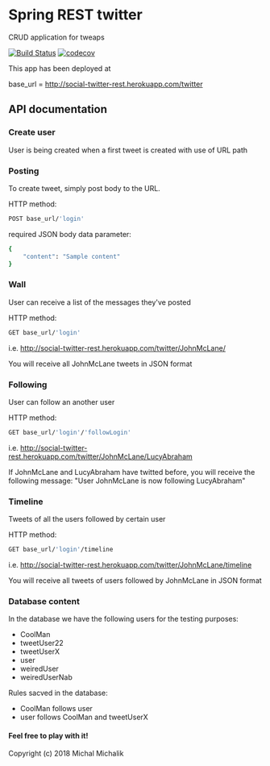 # Spring REST twitter
CRUD application for tweaps

[![Build Status](https://travis-ci.org/forestfart/social-twitter-rest.svg?branch=master)](https://travis-ci.org/forestfart/social-twitter-rest)
[![codecov](https://codecov.io/gh/forestfart/social-twitter-rest/branch/master/graph/badge.svg)](https://codecov.io/gh/forestfart/social-twitter-rest)

This app has been deployed at 

base_url = http://social-twitter-rest.herokuapp.com/twitter

## API documentation

### Create user
User is being created when a first tweet is created with use of URL path

### Posting
To create tweet, simply post body to the URL.

HTTP method: 
```bash 
POST base_url/'login'
```
required JSON body data parameter: 
```bash 
{
    "content": "Sample content"
}
```

### Wall
User can receive a list of the messages they've posted

HTTP method: 
```bash
GET base_url/'login'
```
i.e. http://social-twitter-rest.herokuapp.com/twitter/JohnMcLane/

You will receive all JohnMcLane tweets in JSON format

### Following
User can follow an another user

HTTP method: 
```bash
GET base_url/'login'/'followLogin'
```
i.e. http://social-twitter-rest.herokuapp.com/twitter/JohnMcLane/LucyAbraham

If JohnMcLane and LucyAbraham have twitted before, you will receive the following message: 
"User JohnMcLane is now following LucyAbraham"

### Timeline
Tweets of all the users followed by certain user

HTTP method:
```bash
GET base_url/'login'/timeline
```
i.e. http://social-twitter-rest.herokuapp.com/twitter/JohnMcLane/timeline

You will receive all tweets of users followed by JohnMcLane in JSON format

### Database content
In the database we have the following users for the testing purposes:

- CoolMan
- tweetUser22
- tweetUserX
- user
- weiredUser
- weiredUserNab

Rules sacved in the database:
- CoolMan follows user
- user follows CoolMan and tweetUserX


#### Feel free to play with it!

Copyright (c) 2018 Michal Michalik
